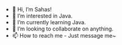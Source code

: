 - 👋 Hi, I’m Sahas!
- 👀 I’m interested in Java.
- 🌱 I’m currently learning Java.
- 💞️ I’m looking to collaborate on anything.
- 📫 How to reach me - Just message me~

<!---
sahas712511/sahas712511 is a ✨ special ✨ repository because its `README.md` (this file) appears on your GitHub profile.
You can click the Preview link to take a look at your changes.
--->

